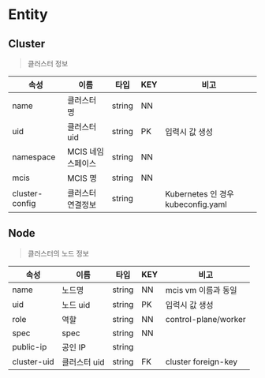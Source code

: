 # Entity

## Cluster
> 클러스터 정보

|속성           |이름               |타입   |KEY|비고                               |
|---            |---                |---    |---|---                                |
|name           |클러스터 명        |string |NN |                                   |
|uid            |클러스터 uid       |string |PK |입력시 값 생성                     |
|namespace      |MCIS 네임스페이스  |string |NN |                                   |
|mcis           |MCIS 명            |string |NN |                                   |
|cluster-config |클러스터 연결정보  |string |   |Kubernetes 인 경우 kubeconfig.yaml |



## Node
> 클러스터의 노드 정보

|속성           |이름               |타입   |KEY|비고                               |
|---            |---                |---    |---|---                                |
|name           |노드명             |string |NN |mcis vm 이름과 동일                |
|uid            |노드 uid           |string |PK |입력시 값 생성                     |
|role           |역할               |string |NN |control-plane/worker               |
|spec           |spec               |string |NN |                                   |
|public-ip      |공인 IP            |string |   |                                   |
|cluster-uid    |클러스터 uid       |string |FK |cluster foreign-key                |

